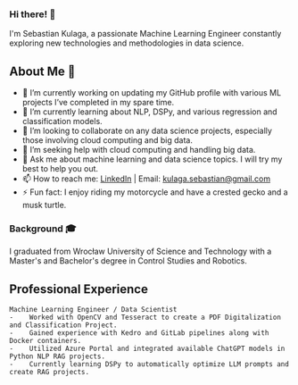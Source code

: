 ### Hi there! 👋

I'm Sebastian Kulaga, a passionate Machine Learning Engineer constantly exploring new technologies and methodologies in data science.
## About Me 🚀 

   - 🔭 I’m currently working on updating my GitHub profile with various ML projects I’ve completed in my spare time.
   - 🌱 I’m currently learning about NLP, DSPy, and various regression and classification models.
   - 👯 I’m looking to collaborate on any data science projects, especially those involving cloud computing and big data.
   - 🤔 I’m seeking help with cloud computing and handling big data.
   - 💬 Ask me about machine learning and data science topics. I will try my best to help you out.
   - 📫 How to reach me: [LinkedIn](https://www.linkedin.com/in/sebastian-kulaga-000a58141) | Email: [kulaga.sebastian@gmail.com](mailto:kulaga.sebastian@gmail.com)
   - ⚡ Fun fact: I enjoy riding my motorcycle and have a crested gecko and a musk turtle.

### Background 🎓

I graduated from Wrocław University of Science and Technology with a Master's and Bachelor's degree in Control Studies and Robotics.
## Professional Experience

    Machine Learning Engineer / Data Scientist
    -    Worked with OpenCV and Tesseract to create a PDF Digitalization and Classification Project.
    -    Gained experience with Kedro and GitLab pipelines along with Docker containers.
    -    Utilized Azure Portal and integrated available ChatGPT models in Python NLP RAG projects.
    -    Currently learning DSPy to automatically optimize LLM prompts and create RAG projects.
